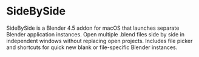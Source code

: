 # SideBySide
SideBySide is a Blender 4.5 addon for macOS that launches separate Blender application instances. Open multiple .blend files side by side in independent windows without replacing open projects. Includes file picker and shortcuts for quick new blank or file-specific Blender instances.
